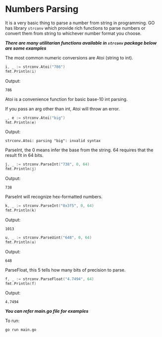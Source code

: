 # Numbers Parsing

It is a very basic thing to parse a number from string in programming. GO has library `strconv` which provide rich functions to parse numbers or convert them from string to whichever number format you choose.

***There are many utilitarian functions available in `strconv` package below are some examples***

The most common numeric conversions are Atoi (string to int).

```go
i, _ := strconv.Atoi("786")
fmt.Println(i)
```

Output: 
```
786
```
Atoi is a convenience function for basic base-10 int parsing.

If you pass an arg other than int, Atoi will throw an error.

```go
_, e := strconv.Atoi("big")
fmt.Println(e)
```

Output: 

```
strconv.Atoi: parsing "big": invalid syntax
```

ParseInt, the 0 means infer the base from the string.
64 requires that the result fit in 64 bits.

```go
j, _ := strconv.ParseInt("738", 0, 64)
fmt.Println(j)
```

Output: 

```
738
```

ParseInt will recognize hex-formatted numbers.

```go
k, _ := strconv.ParseInt("0x3f5", 0, 64)
fmt.Println(k)
```

Output: 

```
1013
```

```go
u, _ := strconv.ParseUint("648", 0, 64)
fmt.Println(u)
```
Output: 

```
648
```

ParseFloat, this 5 tells how many bits of precision to parse.

```go
f, _ := strconv.ParseFloat("4.7494", 64)
fmt.Println(f)
```

Output: 

```
4.7494
```

***You can refer main.go file for examples***

To run:
```
go run main.go
```